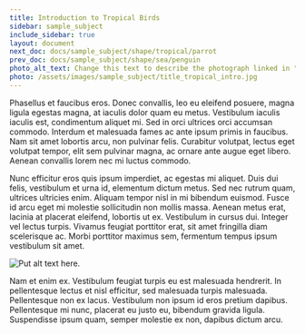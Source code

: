 ```yaml
---
title: Introduction to Tropical Birds
sidebar: sample_subject
include_sidebar: true
layout: document
next_doc: docs/sample_subject/shape/tropical/parrot
prev_doc: docs/sample_subject/shape/sea/penguin
photo_alt_text: Change this text to describe the photograph linked in "photo".
photo: /assets/images/sample_subject/title_tropical_intro.jpg
---
```


 Phasellus et faucibus eros. Donec convallis, leo eu eleifend posuere, magna ligula egestas magna, at iaculis dolor quam eu metus. Vestibulum iaculis iaculis est, condimentum aliquet mi. Sed in orci ultrices orci accumsan commodo. Interdum et malesuada fames ac ante ipsum primis in faucibus. Nam sit amet lobortis arcu, non pulvinar felis. Curabitur volutpat, lectus eget volutpat tempor, elit sem pulvinar magna, ac ornare ante augue eget libero. Aenean convallis lorem nec mi luctus commodo.

Nunc efficitur eros quis ipsum imperdiet, ac egestas mi aliquet. Duis dui felis, vestibulum et urna id, elementum dictum metus. Sed nec rutrum quam, ultrices ultricies enim. Aliquam tempor nisl in mi bibendum euismod. Fusce id arcu eget mi molestie sollicitudin non mollis massa. Aenean metus erat, lacinia at placerat eleifend, lobortis ut ex. Vestibulum in cursus dui. Integer vel lectus turpis. Vivamus feugiat porttitor erat, sit amet fringilla diam scelerisque ac. Morbi porttitor maximus sem, fermentum tempus ipsum vestibulum sit amet.

![Put alt text here.](/template-information-site/assets/images/sample_subject/tropical.jpg)

Nam et enim ex. Vestibulum feugiat turpis eu est malesuada hendrerit. In pellentesque lectus et nisl efficitur, sed malesuada turpis malesuada. Pellentesque non ex lacus. Vestibulum non ipsum id eros pretium dapibus. Pellentesque mi nunc, placerat eu justo eu, bibendum gravida ligula. Suspendisse ipsum quam, semper molestie ex non, dapibus dictum arcu. 
